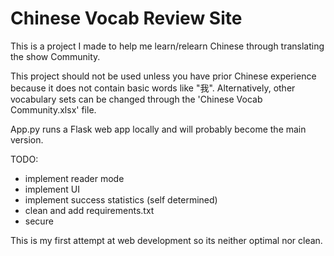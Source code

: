 # Chinese Vocab Review Site

This is a project I made to help me learn/relearn Chinese through translating the show Community.

This project should not be used unless you have prior Chinese experience because it does not contain basic words like "我".
Alternatively, other vocabulary sets can be changed through the 'Chinese Vocab Community.xlsx' file. 

App.py runs a Flask web app locally and will probably become the main version.


TODO:
- implement reader mode
- implement UI
- implement success statistics (self determined)
- clean and add requirements.txt
- secure

This is my first attempt at web development so its neither optimal nor clean.
